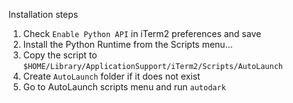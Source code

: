 Installation steps
1. Check `Enable Python API` in iTerm2 preferences and save
2. Install the Python Runtime from the Scripts menu...
3. Copy the script to `$HOME/Library/ApplicationSupport/iTerm2/Scripts/AutoLaunch`
4. Create `AutoLaunch` folder if it does not exist
5. Go to AutoLaunch scripts menu and run `autodark`


